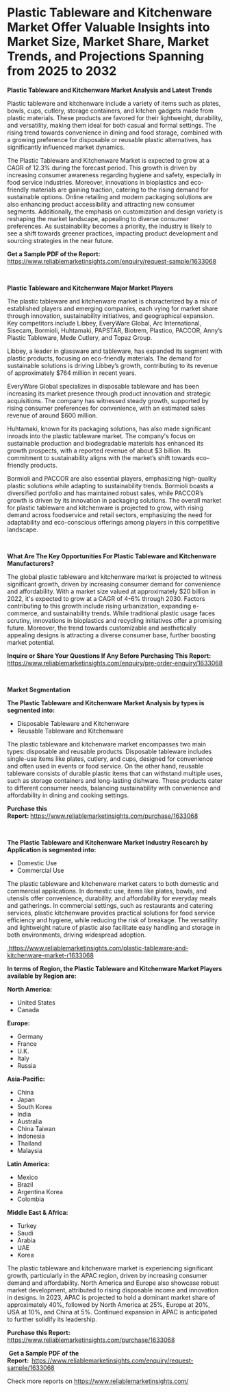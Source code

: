<p><h1>Plastic Tableware and Kitchenware Market Offer Valuable Insights into Market Size, Market Share, Market Trends, and Projections Spanning from 2025 to 2032</h1></p><p><strong>Plastic Tableware and Kitchenware Market Analysis and Latest Trends</strong></p>
<p><p>Plastic tableware and kitchenware include a variety of items such as plates, bowls, cups, cutlery, storage containers, and kitchen gadgets made from plastic materials. These products are favored for their lightweight, durability, and versatility, making them ideal for both casual and formal settings. The rising trend towards convenience in dining and food storage, combined with a growing preference for disposable or reusable plastic alternatives, has significantly influenced market dynamics.</p><p>The Plastic Tableware and Kitchenware Market is expected to grow at a CAGR of 12.3% during the forecast period. This growth is driven by increasing consumer awareness regarding hygiene and safety, especially in food service industries. Moreover, innovations in bioplastics and eco-friendly materials are gaining traction, catering to the rising demand for sustainable options. Online retailing and modern packaging solutions are also enhancing product accessibility and attracting new consumer segments. Additionally, the emphasis on customization and design variety is reshaping the market landscape, appealing to diverse consumer preferences. As sustainability becomes a priority, the industry is likely to see a shift towards greener practices, impacting product development and sourcing strategies in the near future.</p></p>
<p><strong>Get a Sample PDF of the Report:&nbsp;</strong> <a href="https://www.reliablemarketinsights.com/enquiry/request-sample/1633068?utm_campaign=2631&utm_medium=2&utm_source=Github&utm_content=ia&utm_term=29032025&utm_id=plastic-tableware-and-kitchenware">https://www.reliablemarketinsights.com/enquiry/request-sample/1633068</a></p>
<p>&nbsp;</p>
<p><strong>Plastic Tableware and Kitchenware Major Market Players</strong></p>
<p><p>The plastic tableware and kitchenware market is characterized by a mix of established players and emerging companies, each vying for market share through innovation, sustainability initiatives, and geographical expansion. Key competitors include Libbey, EveryWare Global, Arc International, Sisecam, Bormioli, Huhtamaki, PAPSTAR, Biotrem, Plastico, PACCOR, Anny’s Plastic Tableware, Mede Cutlery, and Topaz Group.</p><p>Libbey, a leader in glassware and tableware, has expanded its segment with plastic products, focusing on eco-friendly materials. The demand for sustainable solutions is driving Libbey’s growth, contributing to its revenue of approximately $764 million in recent years.</p><p>EveryWare Global specializes in disposable tableware and has been increasing its market presence through product innovation and strategic acquisitions. The company has witnessed steady growth, supported by rising consumer preferences for convenience, with an estimated sales revenue of around $600 million.</p><p>Huhtamaki, known for its packaging solutions, has also made significant inroads into the plastic tableware market. The company's focus on sustainable production and biodegradable materials has enhanced its growth prospects, with a reported revenue of about $3 billion. Its commitment to sustainability aligns with the market’s shift towards eco-friendly products.</p><p>Bormioli and PACCOR are also essential players, emphasizing high-quality plastic solutions while adapting to sustainability trends. Bormioli boasts a diversified portfolio and has maintained robust sales, while PACCOR’s growth is driven by its innovation in packaging solutions. The overall market for plastic tableware and kitchenware is projected to grow, with rising demand across foodservice and retail sectors, emphasizing the need for adaptability and eco-conscious offerings among players in this competitive landscape.</p></p>
<p>&nbsp;</p>
<p><strong>What Are The Key Opportunities For Plastic Tableware and Kitchenware Manufacturers?</strong></p>
<p><p>The global plastic tableware and kitchenware market is projected to witness significant growth, driven by increasing consumer demand for convenience and affordability. With a market size valued at approximately $20 billion in 2022, it's expected to grow at a CAGR of 4-6% through 2030. Factors contributing to this growth include rising urbanization, expanding e-commerce, and sustainability trends. While traditional plastic usage faces scrutiny, innovations in bioplastics and recycling initiatives offer a promising future. Moreover, the trend towards customizable and aesthetically appealing designs is attracting a diverse consumer base, further boosting market potential.</p></p>
<p><strong>Inquire or Share Your Questions If Any Before Purchasing This Report:</strong> <a href="https://www.reliablemarketinsights.com/enquiry/pre-order-enquiry/1633068?utm_campaign=2631&utm_medium=2&utm_source=Github&utm_content=ia&utm_term=29032025&utm_id=plastic-tableware-and-kitchenware">https://www.reliablemarketinsights.com/enquiry/pre-order-enquiry/1633068</a></p>
<p>&nbsp;</p>
<p><strong>Market Segmentation</strong></p>
<p><strong>The Plastic Tableware and Kitchenware Market Analysis by types is segmented into:</strong></p>
<p><ul><li>Disposable Tableware and Kitchenware</li><li>Reusable Tableware and Kitchenware</li></ul></p>
<p><p>The plastic tableware and kitchenware market encompasses two main types: disposable and reusable products. Disposable tableware includes single-use items like plates, cutlery, and cups, designed for convenience and often used in events or food service. On the other hand, reusable tableware consists of durable plastic items that can withstand multiple uses, such as storage containers and long-lasting dishware. These products cater to different consumer needs, balancing sustainability with convenience and affordability in dining and cooking settings.</p></p>
<p><strong>Purchase this Report:&nbsp;</strong><a href="https://www.reliablemarketinsights.com/purchase/1633068?utm_campaign=2631&utm_medium=2&utm_source=Github&utm_content=ia&utm_term=29032025&utm_id=plastic-tableware-and-kitchenware">https://www.reliablemarketinsights.com/purchase/1633068</a></p>
<p>&nbsp;</p>
<p><strong>The Plastic Tableware and Kitchenware Market Industry Research by Application is segmented into:</strong></p>
<p><ul><li>Domestic Use</li><li>Commercial Use</li></ul></p>
<p><p>The plastic tableware and kitchenware market caters to both domestic and commercial applications. In domestic use, items like plates, bowls, and utensils offer convenience, durability, and affordability for everyday meals and gatherings. In commercial settings, such as restaurants and catering services, plastic kitchenware provides practical solutions for food service efficiency and hygiene, while reducing the risk of breakage. The versatility and lightweight nature of plastic also facilitate easy handling and storage in both environments, driving widespread adoption.</p></p>
<p><a href="https://www.reliablemarketinsights.com/plastic-tableware-and-kitchenware-market-r1633068?utm_campaign=2631&utm_medium=2&utm_source=Github&utm_content=ia&utm_term=29032025&utm_id=plastic-tableware-and-kitchenware">&nbsp;https://www.reliablemarketinsights.com/plastic-tableware-and-kitchenware-market-r1633068</a></p>
<p><strong>In terms of Region, the Plastic Tableware and Kitchenware Market Players available by Region are:</strong></p>
<p>
    <p> <strong> North America: </strong>
        <ul>
            <li>United States</li>
            <li>Canada</li>
        </ul>
        </p> 
    <p> <strong> Europe: </strong>
        <ul>
            <li>Germany</li>
            <li>France</li>
            <li>U.K.</li>
            <li>Italy</li>
            <li>Russia</li>
        </ul>
        </p> 
    <p> <strong> Asia-Pacific: </strong>
        <ul>
            <li>China</li>
            <li>Japan</li>
            <li>South Korea</li>
            <li>India</li>
            <li>Australia</li>
            <li>China Taiwan</li>
            <li>Indonesia</li>
            <li>Thailand</li>
            <li>Malaysia</li>
        </ul>
        </p> 
    <p> <strong> Latin America: </strong>
        <ul>
            <li>Mexico</li>
            <li>Brazil</li>
            <li>Argentina Korea</li>
            <li>Colombia</li>
        </ul>
        </p> 
    <p> <strong> Middle East & Africa: </strong>
        <ul>
            <li>Turkey</li>
            <li>Saudi</li>
            <li>Arabia</li>
            <li>UAE</li>
            <li>Korea</li>
        </ul>
    </p>
    </p>
<p><p>The plastic tableware and kitchenware market is experiencing significant growth, particularly in the APAC region, driven by increasing consumer demand and affordability. North America and Europe also showcase robust market development, attributed to rising disposable income and innovation in designs. In 2023, APAC is projected to hold a dominant market share of approximately 40%, followed by North America at 25%, Europe at 20%, USA at 10%, and China at 5%. Continued expansion in APAC is anticipated to further solidify its leadership.</p></p>
<p><strong>Purchase this Report: </strong><a href="https://www.reliablemarketinsights.com/purchase/1633068?utm_campaign=2631&utm_medium=2&utm_source=Github&utm_content=ia&utm_term=29032025&utm_id=plastic-tableware-and-kitchenware">https://www.reliablemarketinsights.com/purchase/1633068</a></p>
<p>&nbsp;<strong>Get a Sample PDF of the Report:&nbsp;&nbsp;</strong><a href="https://www.reliablemarketinsights.com/enquiry/request-sample/1633068?utm_campaign=2631&utm_medium=2&utm_source=Github&utm_content=ia&utm_term=29032025&utm_id=plastic-tableware-and-kitchenware">https://www.reliablemarketinsights.com/enquiry/request-sample/1633068</a></p>
<p><strong></strong></p>
<p>Check more reports on <a href="https://www.reliablemarketinsights.com/?utm_campaign=2631&utm_medium=2&utm_source=Github&utm_content=ia&utm_term=29032025&utm_id=plastic-tableware-and-kitchenware">https://www.reliablemarketinsights.com/</a></p>
